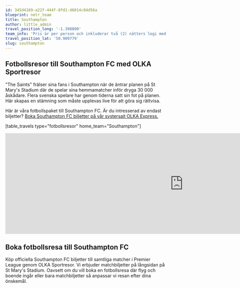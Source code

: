 ```yaml
---
id: 345d4169-a22f-444f-8fd1-d6014c84d56a
blueprint: netr_team
title: Southampton
author: little_admin
travel_position_long: '-1.398890'
team_info: 'Pris är per person och inkluderar två (2) nätters logi med del i dubbelrum på 3*** hotell i Southampton, frukost på hotellet samt matchbiljett på arenans kortsida. OBS! Priset som också inkluderar flyg är ett frånpris.'
travel_position_lat: '50.909779'
slug: southampton
---
```

<h2>Fotbollsresor till Southampton FC med OLKA Sportresor</h2>
<p>"The Saints" frälser sina fans i Southampton när de äntrar planen på St Mary's Stadium där de spelar sina hemmamatcher inför dryga 30 000 åskådare. Flera svenska spelare har genom tiderna satt sin fot på planen. Här skapas en stämning som måste upplevas live för att göra sig rättvisa.</p>
<p>Här är våra fotbollspaket till Southampton FC. Är du intresserad av endast biljetter? <a href="https://www.olkaexpress.se/fotbollsbiljetter/premier-league-england/southampton/southampton-fc">Boka Southampton FC biljetter på vår systersajt OLKA Express.</a></p>
<p>[table_travels type="fotbollsresor" home_team="Southampton"]</p>
<p><iframe src="https://www.youtube.com/embed/BMRgzt_QBD4" width="1108" height="315" frameborder="0" allowfullscreen="allowfullscreen"></iframe></p>
<h2>Boka fotbollsresa till Southampton FC</h2>
<p>Köp officiella Southampton FC biljetter till samtliga matcher i Premier League genom OLKA Sportresor. Vi erbjuder matchbiljetter på långsidan på St Mary's Stadium. Oavsett om du vill boka en fotbollsresa där flyg och boende ingår eller bara matchbiljetter så anpassar vi resan efter dina önskemål.</p>
